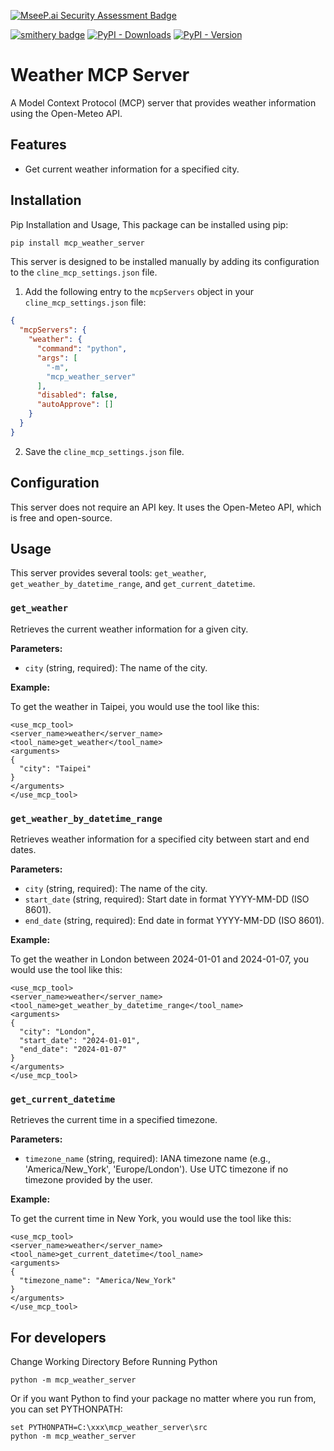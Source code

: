 [![MseeP.ai Security Assessment Badge](https://mseep.net/pr/isdaniel-mcp-weather-server-badge.png)](https://mseep.ai/app/isdaniel-mcp-weather-server)

[![smithery badge](https://smithery.ai/badge/@isdaniel/mcp_weather_server)](https://smithery.ai/server/@isdaniel/mcp_weather_server)
[![PyPI - Downloads](https://img.shields.io/pypi/dm/mcp-weather-server)](https://pypi.org/project/mcp-weather-server/)
[![PyPI - Version](https://img.shields.io/pypi/v/mcp-weather-server)](https://pypi.org/project/mcp-weather-server/)

# Weather MCP Server

A Model Context Protocol (MCP) server that provides weather information using the Open-Meteo API.

## Features

* Get current weather information for a specified city.

## Installation

Pip Installation and Usage, This package can be installed using pip:

```bash
pip install mcp_weather_server
```

This server is designed to be installed manually by adding its configuration to the `cline_mcp_settings.json` file.

1.  Add the following entry to the `mcpServers` object in your `cline_mcp_settings.json` file:

```json
{
  "mcpServers": {
    "weather": {
      "command": "python",
      "args": [
        "-m",
        "mcp_weather_server"
      ],
      "disabled": false,
      "autoApprove": []
    }
  }
}
```

2. Save the `cline_mcp_settings.json` file.

## Configuration

This server does not require an API key. It uses the Open-Meteo API, which is free and open-source.

## Usage

This server provides several tools: `get_weather`, `get_weather_by_datetime_range`, and `get_current_datetime`.

### `get_weather`

Retrieves the current weather information for a given city.

**Parameters:**

*   `city` (string, required): The name of the city.

**Example:**

To get the weather in Taipei, you would use the tool like this:

```
<use_mcp_tool>
<server_name>weather</server_name>
<tool_name>get_weather</tool_name>
<arguments>
{
  "city": "Taipei"
}
</arguments>
</use_mcp_tool>
```

### `get_weather_by_datetime_range`

Retrieves weather information for a specified city between start and end dates.

**Parameters:**

*   `city` (string, required): The name of the city.
*   `start_date` (string, required): Start date in format YYYY-MM-DD (ISO 8601).
*   `end_date` (string, required): End date in format YYYY-MM-DD (ISO 8601).

**Example:**

To get the weather in London between 2024-01-01 and 2024-01-07, you would use the tool like this:

```
<use_mcp_tool>
<server_name>weather</server_name>
<tool_name>get_weather_by_datetime_range</tool_name>
<arguments>
{
  "city": "London",
  "start_date": "2024-01-01",
  "end_date": "2024-01-07"
}
</arguments>
</use_mcp_tool>
```

### `get_current_datetime`

Retrieves the current time in a specified timezone.

**Parameters:**

*   `timezone_name` (string, required): IANA timezone name (e.g., 'America/New_York', 'Europe/London'). Use UTC timezone if no timezone provided by the user.

**Example:**

To get the current time in New York, you would use the tool like this:

```
<use_mcp_tool>
<server_name>weather</server_name>
<tool_name>get_current_datetime</tool_name>
<arguments>
{
  "timezone_name": "America/New_York"
}
</arguments>
</use_mcp_tool>
```

## For developers

Change Working Directory Before Running Python

```
python -m mcp_weather_server
```

Or if you want Python to find your package no matter where you run from, you can set PYTHONPATH:

```
set PYTHONPATH=C:\xxx\mcp_weather_server\src
python -m mcp_weather_server
```
